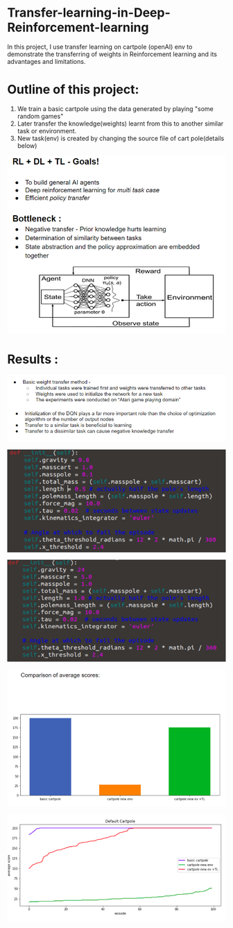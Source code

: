 # Transfer-learning-in-Deep-Reinforcement-learning
In this project, I use transfer learning on cartpole (openAI) env to demonstrate the transferring of weights in Reinforcement learning and its advantages and limitations.

# Outline of this project: 
1. We train a basic cartpole using the data generated by playing "some random games"
2. Later transfer the knowledge(weights) learnt from this to another similar task or environment.
3. New task(env) is created by changing the source file of cart pole(details below)

![alt text](png/1.png)

# Results :

![alt text](png/2.png)

![alt text](png/3.png)

![alt text](png/4.png)

![alt text](png/5.png)

![alt text](png/6.png)

